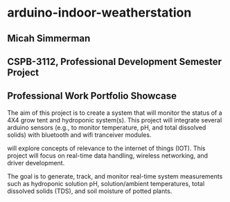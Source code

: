 # arduino-indoor-weatherstation

## Micah Simmerman
## CSPB-3112, Professional Development Semester Project 
## Professional Work Portfolio Showcase

The aim of this project is to create a system that will monitor the status of a 4X4 grow tent and hydroponic system(s). This project will integrate several arduino sensors (e.g., to monitor temperature, pH, and total dissolved solids) with bluetooth and wifi tranceiver modules. 

will explore concepts of relevance to the internet of things (IOT). This project will focus on real-time data handling, wireless networking, and driver development.

The goal is to generate, track, and monitor real-time system measurements such as hydroponic solution pH, solution/ambient temperatures, total dissolved solids (TDS), and soil moisture of potted plants.


